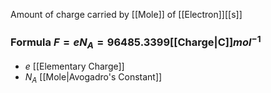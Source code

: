 Amount of charge carried by [[Mole]] of [[Electron]][[s]]
### Formula $F=eN_A=96485.3399$[[Charge|C]]$mol^{-1}$
- $e$ [[Elementary Charge]]
- $N_A$ [[Mole|Avogadro's Constant]]
